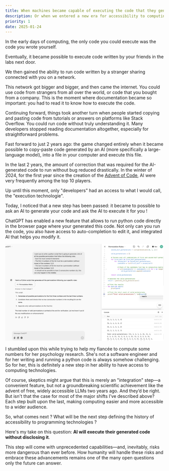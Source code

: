 ```yaml
---
title: When machines became capable of executing the code that they generated
description: Or when we entered a new era for accessibility to computing resources
priority: 1
date: 2025-01-24
---
```


In the early days of computing, the only code you could execute was the code you wrote yourself.

Eventually, it became possible to execute code written by your friends in the labs next door.

We then gained the ability to run code written by a stranger sharing connected with you on a network.

This network got bigger and bigger, and then came the internet. You could use code from strangers from all over the
world, or code that you bought from a company. This is the moment where documentation became so important: you had to
read it to know how to execute the code.

Continuing forward, things took another turn when people started copying and pasting code from tutorials or answers on
platforms like Stack Overflow. You could run code without truly understanding it. Many developers stopped reading
documentation altogether, especially for straightforward problems.

Fast forward to just 2 years ago: the game changed entirely when it became possible to copy-paste code generated by an
AI (more specifically a large-language model), into a file in your computer and execute this file.

In the last 2 years, the amount of correction that was required for the AI-generated code to run without bug reduced
drastically. In the winter of 2024, for the first year since the creation of
the [Advent of Code](https://adventofcode.com/2024), AI were very frequently among the top 10 players.

Up until this moment, only "developers" had an access to what I would call, the "execution technologie". 

Today, I noticed that a new step has been passed: it became to possible to ask an AI to generate your code and ask the
AI to execute it for you !

ChatGPT has enabled a new feature that allows to run python code directly in the browser page where your generated this
code. Not only can you run the code, you also have access to auto-completion to edit it, and integrated AI that helps
you modify it.

![](../images/chatgpt_python.png)

I stumbled upon this while trying to help my fiancée to compute some numbers for her psychology research. She's not a
software engineer and for her writing and running a python code is always somehow challenging. So for her, this is
definitely a new step in her ability to have access to computing technologies.

Of course, skeptics might argue that this is merely an "integration" step—a convenient feature, but not a groundbreaking
scientific achievement like the advent of free, widely accessible LLMs two years ago. And they’d be right. But isn't
that the case for most of the major shifts I’ve described above? Each step built upon the last, making computing easier
and more accessible to a wider audience.

So, what comes next ? What will be the next step defining the history of accessibility to programming technologies ?

Here's my take on this question: **AI will execute their generated code without disclosing it**.

This step will come with unprecedented capabilities—and, inevitably, risks more dangerous than ever before. How humanity
will handle these risks and embrace these advancements remains one of the many open questions only the future can
answer.